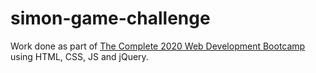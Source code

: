 # simon-game-challenge

Work done as part of [The Complete 2020 Web Development Bootcamp](https://www.udemy.com/course/the-complete-web-development-bootcamp/) using HTML, CSS, JS and jQuery.
